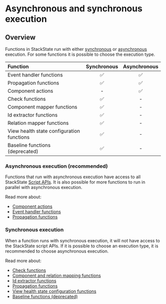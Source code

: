 # Asynchronous and synchronous execution

## Overview

Functions in StackState run with either [synchronous](#synchronous-execution) or [asynchronous](#asynchronous-execution-recommended) execution. For some functions it is possible to choose the execution type.

| Function | Synchronous | Asynchronous |
| :--- | :---: | :---: |
| Event handler functions | ✅ | ✅ |
| Propagation functions | ✅ | ✅ |
| Component actions | - | ✅ |
| Check functions | ✅ | - |
| Component mapper functions | ✅ | - |
| Id extractor functions | ✅ | - |
| Relation mapper functions | ✅ | - |
| View health state configuration functions | ✅ | - |
| Baseline functions \(deprecated\) | ✅ | - |

### Asynchronous execution \(recommended\)

Functions that run with asynchronous execution have access to all StackState [Script APIs](/develop/reference/scripting/README.md). It is also possible for more functions to run in parallel with asynchronous execution.

Read more about:

* [Component actions](/develop/developer-guides/custom-functions/component-actions.md)
* [Event handler functions](/develop/developer-guides/custom-functions/event-handler-functions.md)
* [Propagation functions](/develop/developer-guides/custom-functions/propagation-functions.md)

### Synchronous execution

When a function runs with synchronous execution, it will not have access to the StackState script APIs. If it is possible to choose an execution type, it is recommended to choose asynchronous execution.

Read more about:

* [Check functions](/develop/developer-guides/custom-functions/check-functions.md)
* [Component and relation mapping functions](/develop/developer-guides/custom-functions/mapping-functions.md)
* [Id extractor functions](/develop/developer-guides/custom-functions/id-extractor-functions.md)
* [Propagation functions](/develop/developer-guides/custom-functions/propagation-functions.md)
* [View health state configuration functions](/develop/developer-guides/custom-functions/view-health-state-configuration-functions.md)  
* [Baseline functions \(deprecated\)](/develop/developer-guides/custom-functions/baseline-functions.md)